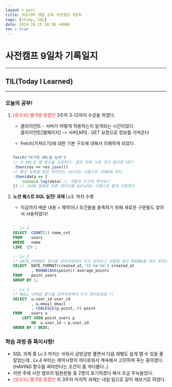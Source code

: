 ```yaml
---
layout : post
title: 게임서버 개발 교육 사전캠프 9일차
tags: [study, SQL]
date: 2024-10-15 18:30 +0900
toc : true
---
```

# 사전캠프 9일차 기록일지

---

## TIL(Today I Learned)

---

### 오늘의 공부!
  
1. <span style="color : #F08080">**[왕초보] 웹개발 종합반**</span> 3주차 3-12까지 수강을 하였다.

    - 클라이언트 - 서버가 어떻게 작용하는지 알게되는 시간이었다.  
    클라이언트[웹페이지] -> 서버[API] : GET 요청으로 정보를 가져온다  
  
    - Fetch(가져오기)에 대한 기본 구조에 대해서 이해하게 되었다.

    ```jsx

    fetch("여기에 URL을 입력")
    // 이 URL로 웹 통신을 요청한다. 괄호 안에 다른 것이 없다면 GET!
    .then(res => res.json()) 
    // 통신 요청을 받은 데이터는 res라는 이름으로 JSON화 한다
    .then(data => { 
        console.log(data) // 개발자 도구에 찍어보기
    }) // JSON 형태로 바뀐 데이터를 data라는 이름으로 붙여 사용한다

    ```

2. **노션 퀘스트 SQL 실전! 과제** Lv3. 까지 수행

    - 지금까지 배운 내용 + 제약이나 조건들을 충족하기 위해 새로운 구문들도 찾아서 사용하였다!  

    ```sql

    -- Lv.1
    SELECT  COUNT(1) name_cnt
    FROM    users
    WHERE   name
    LIKE '김%';

    -- Lv.2
    /* DATE_FORMAT 형식을 강의자료에서 다시 찾아보고 반올림 함수 ROUND를 새로 찾아보았음*/
    SELECT  DATE_FORMAT(created_at,'%Y-%m-%d') created_at
            , ROUND(AVG(point)) average_points
    FROM    point_users
    GROUP BY 1;

    -- Lv.3
    /* NULL 대체값 함수를 강의자료에서 다시 찾아보았음 */
    SELECT 	u.user_id user_id
            , u.email email
            , COALESCE(p.point, 0) point
    FROM 	users u
        LEFT JOIN point_users p
            ON 	u.user_id = p.user_id 
    ORDER BY 3 DESC;

    ```

### 학습 과정 중 특이사항!

- SQL 과제 중 Lv.3 까지는 쉬워서 금방금방 풀면서 다음 레벨도 쉽게 깰 수 있을 줄 알았는데.. Lv.4 부터는 제약사항이 까다로워서 계속해서 고민하며 푸는 중이였다.  
(HAVING 함수를 써야한다는 조건이 좀 까다롭다..)  
- 이번 주에 사전 캠프의 팀원분들 중 2명이 포기하겠다 해서 조금 주눅들었다.
- <span style="color : #F08080">**[왕초보] 웹개발 종합반**</span> 의 3주차 마지막 과제는 내일 팀으로 같이 해보기로 하였다.